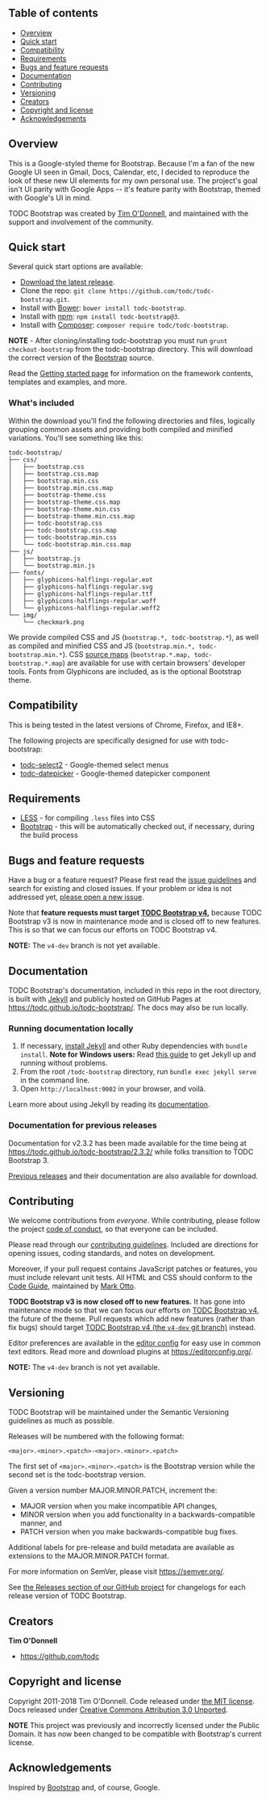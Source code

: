 ## Table of contents

* [Overview](#overview)
* [Quick start](#quick-start)
* [Compatibility](#compatibility)
* [Requirements](#requirements)
* [Bugs and feature requests](#bugs-and-feature-requests)
* [Documentation](#documentation)
* [Contributing](#contributing)
* [Versioning](#versioning)
* [Creators](#creators)
* [Copyright and license](#copyright-and-license)
* [Acknowledgements](#acknowledgements)


## Overview ##

This is a Google-styled theme for Bootstrap. Because I'm a fan of the new Google UI seen in Gmail, Docs, Calendar, etc, I decided to reproduce
the look of these new UI elements for my own personal use. The project's goal isn't UI parity with Google Apps -- it's feature parity with
Bootstrap, themed with Google's UI in mind.

TODC Bootstrap was created by [Tim O'Donnell](https://github.com/todc), and maintained with the support and involvement of the community.


## Quick start

Several quick start options are available:

* [Download the latest release](https://github.com/todc/todc-bootstrap/archive/v3.4.0-3.4.1.zip).
* Clone the repo: `git clone https://github.com/todc/todc-bootstrap.git`.
* Install with [Bower](https://bower.io/): `bower install todc-bootstrap`.
* Install with [npm](https://www.npmjs.com/): `npm install todc-bootstrap@3`.
* Install with [Composer](https://getcomposer.org/): `composer require todc/todc-bootstrap`.

**NOTE** - After cloning/installing todc-bootstrap you must run `grunt checkout-bootstrap` from the todc-bootstrap directory. This will download the correct version of the [Bootstrap](https://github.com/twbs/bootstrap/) source.

Read the [Getting started page](https://todc.github.io/todc-bootstrap/docs/3.4/getting-started/) for information on the framework contents, templates and examples, and more.

### What's included

Within the download you'll find the following directories and files, logically grouping common assets and providing both compiled and minified variations. You'll see something like this:

```
todc-bootstrap/
├── css/
│   ├── bootstrap.css
│   ├── bootstrap.css.map
│   ├── bootstrap.min.css
│   ├── bootstrap.min.css.map
│   ├── bootstrap-theme.css
│   ├── bootstrap-theme.css.map
│   ├── bootstrap-theme.min.css
│   ├── bootstrap-theme.min.css.map
│   ├── todc-bootstrap.css
│   ├── todc-bootstrap.css.map
│   ├── todc-bootstrap.min.css
│   └── todc-bootstrap.min.css.map
├── js/
│   ├── bootstrap.js
│   └── bootstrap.min.js
├── fonts/
│   ├── glyphicons-halflings-regular.eot
│   ├── glyphicons-halflings-regular.svg
│   ├── glyphicons-halflings-regular.ttf
│   ├── glyphicons-halflings-regular.woff
│   └── glyphicons-halflings-regular.woff2
└── img/
    └── checkmark.png
```

We provide compiled CSS and JS (`bootstrap.*, todc-bootstrap.*`), as well as compiled and minified CSS and JS (`bootstrap.min.*, todc-bootstrap.min.*`). CSS [source maps](https://developers.google.com/web/tools/chrome-devtools/javascript/source-maps) (`bootstrap.*.map, todc-bootstrap.*.map`) are available for use with certain browsers' developer tools. Fonts from Glyphicons are included, as is the optional Bootstrap theme.


## Compatibility ##

This is being tested in the latest versions of Chrome, Firefox, and IE8+.

The following projects are specifically designed for use with todc-bootstrap:

* [todc-select2](https://github.com/todc/todc-select2) - Google-themed select menus
* [todc-datepicker](https://github.com/todc/todc-datepicker) - Google-themed datepicker component


## Requirements ##

* [LESS](http://lesscss.org) - for compiling `.less` files into CSS
* [Bootstrap](https://github.com/twbs/bootstrap) - this will be automatically checked out, if necessary, during the build process


## Bugs and feature requests

Have a bug or a feature request? Please first read the [issue guidelines](https://github.com/todc/todc-bootstrap/blob/master/CONTRIBUTING.md#using-the-issue-tracker) and search for existing and closed issues. If your problem or idea is not addressed yet, [please open a new issue](https://github.com/todc/todc-bootstrap/issues/new).

Note that **feature requests must target [TODC Bootstrap v4](https://github.com/todc/todc-bootstrap/tree/v4-dev),** because TODC Bootstrap v3 is now in maintenance mode and is closed off to new features. This is so that we can focus our efforts on TODC Bootstrap v4.

**NOTE:** The `v4-dev` branch is not yet available.


## Documentation

TODC Bootstrap's documentation, included in this repo in the root directory, is built with [Jekyll](https://jekyllrb.com/) and publicly hosted on GitHub Pages at <https://todc.github.io/todc-bootstrap/>. The docs may also be run locally.

### Running documentation locally

1. If necessary, [install Jekyll](https://jekyllrb.com/docs/installation/) and other Ruby dependencies with `bundle install`.
   **Note for Windows users:** Read [this guide](https://jekyllrb.com/docs/installation/windows/) to get Jekyll up and running without problems.
2. From the root `/todc-bootstrap` directory, run `bundle exec jekyll serve` in the command line.
4. Open `http://localhost:9002` in your browser, and voilà.

Learn more about using Jekyll by reading its [documentation](https://jekyllrb.com/docs/home/).

### Documentation for previous releases

Documentation for v2.3.2 has been made available for the time being at <https://todc.github.io/todc-bootstrap/2.3.2/> while folks transition to TODC Bootstrap 3.

[Previous releases](https://github.com/todc/todc-bootstrap/releases) and their documentation are also available for download.


## Contributing

We welcome contributions from *everyone*. While contributing, please follow the project [code of conduct](https://github.com/todc/todc-bootstrap/blob/master/CODE_OF_CONDUCT.md), so that everyone can be included.

Please read through our [contributing guidelines](https://github.com/todc/todc-bootstrap/blob/master/CONTRIBUTING.md). Included are directions for opening issues, coding standards, and notes on development.

Moreover, if your pull request contains JavaScript patches or features, you must include relevant unit tests. All HTML and CSS should conform to the [Code Guide](https://github.com/mdo/code-guide), maintained by [Mark Otto](https://github.com/mdo).

**TODC Bootstrap v3 is now closed off to new features.** It has gone into maintenance mode so that we can focus our efforts on [TODC Bootstrap v4](https://github.com/todc/todc-bootstrap/tree/v4-dev), the future of the theme. Pull requests which add new features (rather than fix bugs) should target [TODC Bootstrap v4 (the `v4-dev` git branch)](https://github.com/todc/todc-bootstrap/tree/v4-dev) instead.

Editor preferences are available in the [editor config](https://github.com/todc/todc-bootstrap/blob/master/.editorconfig) for easy use in common text editors. Read more and download plugins at <https://editorconfig.org/>.

**NOTE:** The `v4-dev` branch is not yet available.


## Versioning

TODC Bootstrap will be maintained under the Semantic Versioning guidelines as much as possible.

Releases will be numbered with the following format:

`<major>.<minor>.<patch>-<major>.<minor>.<patch>`

The first set of `<major>.<minor>.<patch>` is the Bootstrap version while the second set is the todc-bootstrap version.

Given a version number MAJOR.MINOR.PATCH, increment the:

* MAJOR version when you make incompatible API changes,
* MINOR version when you add functionality in a backwards-compatible manner, and
* PATCH version when you make backwards-compatible bug fixes.

Additional labels for pre-release and build metadata are available as extensions to the MAJOR.MINOR.PATCH format.

For more information on SemVer, please visit <https://semver.org/>.

See [the Releases section of our GitHub project](https://github.com/todc/todc-bootstrap/releases) for changelogs for each release version of TODC Bootstrap.


## Creators

**Tim O'Donnell**

* <https://github.com/todc>


## Copyright and license

Copyright 2011-2018 Tim O'Donnell. Code released under [the MIT license](https://github.com/todc/todc-bootstrap/blob/master/LICENSE). Docs released under [Creative Commons Attribution 3.0 Unported](https://github.com/todc/todc-bootstrap/blob/master/docs/LICENSE).

**NOTE** This project was previously and incorrectly licensed under the Public Domain. It has now been changed to be compatible with Bootstrap's current license.


## Acknowledgements ##

Inspired by [Bootstrap](https://getbootstrap.com/) and, of course, Google.
